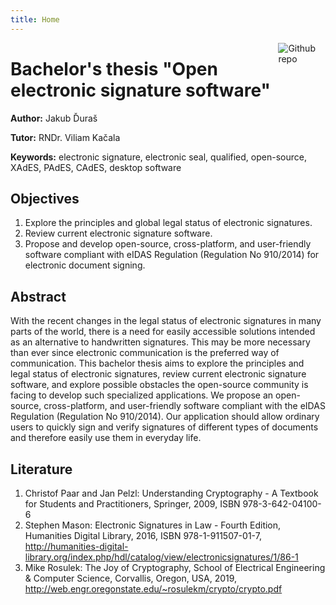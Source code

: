 ```yaml
---
title: Home
---
```


[<img src="https://simpleicons.org/icons/github.svg" style="max-width:15%;min-width:40px;float:right;" alt="Github repo" />](https://github.com/durasj/bachelor-thesis)

# Bachelor's thesis "Open electronic signature software"
**Author:** Jakub Ďuraš

**Tutor:** RNDr. Viliam Kačala

**Keywords:** electronic signature, electronic seal, qualified, open-source, XAdES, PAdES, CAdES, desktop software

## Objectives
1. Explore the principles and global legal status of electronic signatures.
2. Review current electronic signature software.
3. Propose and develop open-source, cross-platform, and user-friendly software compliant with eIDAS Regulation (Regulation No 910/2014) for electronic document signing.

## Abstract
With the recent changes in the legal status of electronic signatures in many parts of the world, there is a need for easily accessible solutions intended as an alternative to handwritten signatures. This may be more necessary than ever since electronic communication is the preferred way of communication. This bachelor thesis aims to explore the principles and legal status of electronic signatures, review current electronic signature software, and explore possible obstacles the open-source community is facing to develop such specialized applications. We propose an open-source, cross-platform, and user-friendly software compliant with the eIDAS Regulation (Regulation No 910/2014). Our application should allow ordinary users to quickly sign and verify signatures of different types of documents and therefore easily use them in everyday life.

## Literature
1. Christof Paar and Jan Pelzl: Understanding Cryptography - A Textbook for Students and Practitioners, Springer, 2009, ISBN 978-3-642-04100-6
2. Stephen Mason: Electronic Signatures in Law - Fourth Edition, Humanities Digital Library, 2016, ISBN 978-1-911507-01-7, http://humanities-digital-library.org/index.php/hdl/catalog/view/electronicsignatures/1/86-1
3. Mike Rosulek: The Joy of Cryptography, School of Electrical Engineering & Computer Science, Corvallis, Oregon, USA, 2019, http://web.engr.oregonstate.edu/~rosulekm/crypto/crypto.pdf
